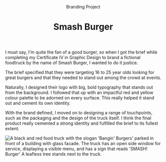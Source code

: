 <head>
  <title>Smash Burger</title>
  <meta property="og:title" content="Smash Burger"/>
</head>

<header>
	 Branding Project
	<h1>
		Smash Burger
	</h1>
</header>

I must say, I'm quite the fan of a good burger, so when I got the brief while completing my Certificate IV in Graphic Design to brand a fictional foodtruck by the name of Smash Burger, I wanted to do it justice.

The brief specified that they were targeting 16 to 25 year olds looking for great burgers and that they needed to stand out among the crowd at events.

Naturally, I designed their logo with big, bold typography that stands out from the background. I followed that up with an impactful red and yellow colour palette to be adorned on every surface. This really helped it stand out and cement its own identity.

With the brand defined, I moved on to designing a range of touchpoints, such as the packaging and the design of the truck itself. I think the final product really cemented a strong identity and fulfilled the brief to its fullest extent.

<img id="left" src="https://autumn.revolt.chat/attachments/PlyBLo0AyE8ppOBZ2vMisJpA-QGj4YgIs-4j8SF8Hj" alt="A black and red food truck with the slogan 'Bangin' Burgers' parked in front of a building with glass facade. The truck has an open side window for service, displaying a visible menu, and has a sign that reads 'SMASH! Burger' A leafless tree stands next to the truck." />
